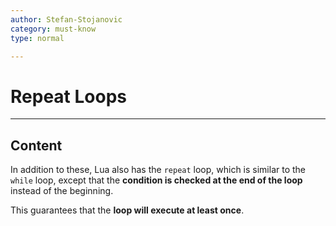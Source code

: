 ```yaml
---
author: Stefan-Stojanovic
category: must-know
type: normal

---
```


# Repeat Loops

---
## Content

In addition to these, Lua also has the `repeat` loop, which is similar to the `while` loop, except that the **condition is checked at the end of the loop** instead of the beginning. 

This guarantees that the **loop will execute at least once**.

